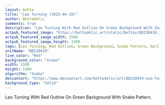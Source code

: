 ```yaml
---
layout: betta
title: "Leo Turning (2023-04-19)"
author: Bettadelic
comments: true
description: "Leo Turning With Red Outline On Green Background With Snake Pattern."
actpub_featured_image: "https://bettadelic.art/static/bettas/BD230419.jpg"
actpub_featured_image_width: 1500
actpub_featured_image_height: 1500
tags: [Leo Turning, Red Outline, Green Background, Snake Pattern, April 2023, Solid Background Pattern]
unitName: "BD230419"
line_color: "Red"
background_color: "Green"
width: 1500
height: 1500
algorithm: "Snake"
deviantart: "https://www.deviantart.com/bettadelic/art/BD230419-Leo-Turning-2023-04-19-958859134"
background_type: "Solid"
---
```


Leo Turning With Red Outline On Green Background With Snake Pattern.
